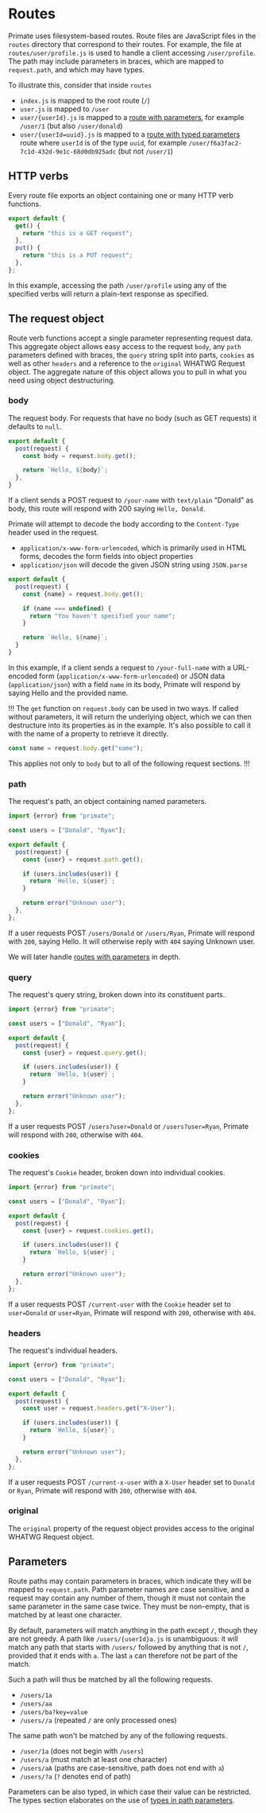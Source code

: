 # Routes

Primate uses filesystem-based routes. Route files are JavaScript files in the
`routes` directory that correspond to their routes. For example, the file
at `routes/user/profile.js` is used to handle a client accessing
`/user/profile`. The path may include parameters in braces, which are
mapped to `request.path`, and which may have types.

To illustrate this, consider that inside `routes`

* `index.js` is mapped to the root route (`/`)
* `user.js` is mapped to `/user`
* `user/{userId}.js` is mapped to a
[route with parameters](#parameters), for example `/user/1` (but also
`/user/donald`)
* `user/{userId=uuid}.js` is mapped to a
[route with typed parameters][types] route where `userId` is of the type `uuid`,
for example `/user/f6a3fac2-7c1d-432d-9e1c-68d0db925adc` (but not `/user/1`)

## HTTP verbs

Every route file exports an object containing one or many HTTP verb functions.

```js caption=routes/user/profile.js
export default {
  get() {
    return "this is a GET request";
  },
  put() {
    return "this is a PUT request";
  },
};
```

In this example, accessing the path `/user/profile` using any of the specified
verbs will return a plain-text response as specified.

## The request object

Route verb functions accept a single parameter representing request data. This
aggregate object allows easy access to the request `body`, any `path`
parameters defined with braces, the `query` string split into parts, `cookies`
as well as other `headers` and a reference to the `original` WHATWG Request 
object. The aggregate nature of this object allows you to pull in what you need
using object destructuring.

### body

The request body. For requests that have no body (such as GET requests) it
defaults to `null`.

```js caption=routes/your-name.js
export default {
  post(request) {
    const body = request.body.get();

    return `Hello, ${body}`;
  },
}
```

If a client sends a POST request to `/your-name` with `text/plain` "Donald" as
body, this route will respond with 200 saying `Hello, Donald`.

Primate will attempt to decode the body according to the `Content-Type` header
used in the request.

* `application/x-www-form-urlencoded`, which is primarily used in HTML forms,
decodes the form fields into object properties
* `application/json` will decode the given JSON string using `JSON.parse`

```js caption=routes/your-full-name.js
export default {
  post(request) {
    const {name} = request.body.get();

    if (name === undefined) {
      return "You haven't specified your name";
    }

    return `Hello, ${name}`;
  }
}
```

In this example, if a client sends a request to `/your-full-name` with a
URL-encoded form (`application/x-www-form-urlencoded`) or JSON data
(`application/json`) with a field `name` in its body, Primate will respond by
saying Hello and the provided name.

!!!
The `get` function on `request.body` can be used in two ways. If called without
parameters, it will return the underlying object, which we can then destructure
into its properties as in the example. It's also possible to call it with the
name of a property to retrieve it directly.

```js
const name = request.body.get("name");
```

This applies not only to `body` but to all of the following request sections.
!!!

### path

The request's path, an object containing named parameters.

```js caption=routes/users/{user}.js
import {error} from "primate";

const users = ["Donald", "Ryan"];

export default {
  post(request) {
    const {user} = request.path.get();

    if (users.includes(user)) {
      return `Hello, ${user}`;
    }

    return error("Unknown user");
  },
};
```

If a user requests POST `/users/Donald` or `/users/Ryan`, Primate will respond
with `200`, saying Hello. It will otherwise reply with `404` saying Unknown
user.

We will later handle [routes with parameters](#parameters) in depth.

### query

The request's query string, broken down into its constituent parts.

```js caption=routes/users.js
import {error} from "primate";

const users = ["Donald", "Ryan"];

export default {
  post(request) {
    const {user} = request.query.get();

    if (users.includes(user)) {
      return `Hello, ${user}`;
    }

    return error("Unknown user");
  },
};
```

If a user requests POST `/users?user=Donald` or `/users?user=Ryan`, Primate
will respond with `200`, otherwise with `404`.

### cookies

The request's `Cookie` header, broken down into individual cookies.

```js caption=routes/current-user.js
import {error} from "primate";

const users = ["Donald", "Ryan"];

export default {
  post(request) {
    const {user} = request.cookies.get();

    if (users.includes(user)) {
      return `Hello, ${user}`;
    }

    return error("Unknown user");
  },
};
```

If a user requests POST `/current-user` with the `Cookie` header set to
`user=Donald` or `user=Ryan`, Primate will respond with `200`, otherwise with
`404`.

### headers

The request's individual headers.

```js caption=routes/current-x-user.js
import {error} from "primate";

const users = ["Donald", "Ryan"];

export default {
  post(request) {
    const user = request.headers.get("X-User");

    if (users.includes(user)) {
      return `Hello, ${user}`;
    }

    return error("Unknown user");
  },
};
```

If a user requests POST `/current-x-user` with a `X-User` header set to
`Donald` or `Ryan`, Primate will respond with `200`, otherwise with `404`.

### original

The `original` property of the request object provides access to the original
WHATWG Request object.

## Parameters

Route paths may contain parameters in braces, which indicate they will be
mapped to `request.path`. Path parameter names are case sensitive, and a
request may contain any number of them, though it must not contain the same
parameter in the same case twice. They must be non-empty, that is matched by
at least one character.

By default, parameters will match anything in the path except `/`, though they
are not greedy. A path like `/users/{userId}a.js` is unambiguous: it will match
any path that starts with `/users/` followed by anything that is not `/`,
provided that it ends with `a`. The last `a` can therefore not be part of
the match.

Such a path will thus be matched by all the following requests.

* `/users/1a`
* `/users/aa`
* `/users/ba?key=value`
* `/users//a` (repeated `/` are only processed ones)

The same path won't be matched by any of the following requests.

* `/user/1a` (does not begin with `/users`)
* `/users/a` (must match at least one character)
* `/users/aA` (paths are case-sensitive, path does not end with `a`)
* `/users/?a` (`?` denotes end of path)

Parameters can be also typed, in which case their value can be restricted.
The types section elaborates on the use of [types in path parameters][types].


[types]: /guide/types#path-parameters
